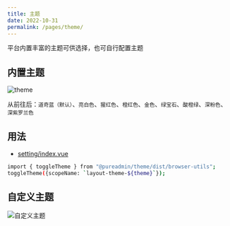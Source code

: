 ```yaml
---
title: 主题
date: 2022-10-31
permalink: /pages/theme/
---
```


平台内置丰富的主题可供选择，也可自行配置主题

## 内置主题

![theme](~@alias/img/guide/theme.png)

从前往后：`道奇蓝（默认）`、`亮白色`、`猩红色`、`橙红色`、`金色`、`绿宝石`、`酸橙绿`、`深粉色`、`深紫罗兰色`

## 用法

- [setting/index.vue](https://gitee.com/yiming_chang/vue-pure-admin/blob/main/src/layout/components/setting/index.vue#L66) <Badge text="代码"/>

```sh
import { toggleTheme } from "@pureadmin/theme/dist/browser-utils";
toggleTheme({scopeName: `layout-theme-${theme}`});
```

## 自定义主题

![自定义主题](~@alias/img/guide/theme-operate.png)
